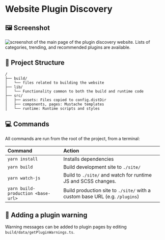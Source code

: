 # Website Plugin Discovery

## 🖼️ Screenshot

![screenshot of the main page of the plugin discovery website. Lists of categories, trending, and recommended plugins are available.](https://github.com/joplin/website-plugin-discovery/assets/46334387/aeeca8d0-2801-4178-81ff-f06bde71a822)

## 🚚 Project Structure

```
/
├── build/
│   └── files related to building the website
├── lib/
│   └── Functionality common to both the build and runtime code
├── src/
│   ├── assets: Files copied to config.distDir
│   ├── components, pages: Mustache templates
│   └── runtime: Runtime scripts and styles
```


## 💻 Commands

All commands are run from the root of the project, from a terminal:

| Command                            | Action                                                                      |
| :--------------------------------- | :-------------------------------------------------------------------------- |
| `yarn install`                     | Installs dependencies                                                       |
| `yarn build`                       | Build development site to `./site/`                                         |
| `yarn watch-js`                    | Build to `./site/` and watch for runtime JS and SCSS changes.               |
| `yarn build-production <base-url>` | Build production site to `./site/` with a custom base URL (e.g. `/plugins`) |


## 🚧 Adding a plugin warning

Warning messages can be added to plugin pages by editing `build/data/getPluginWarnings.ts`.
